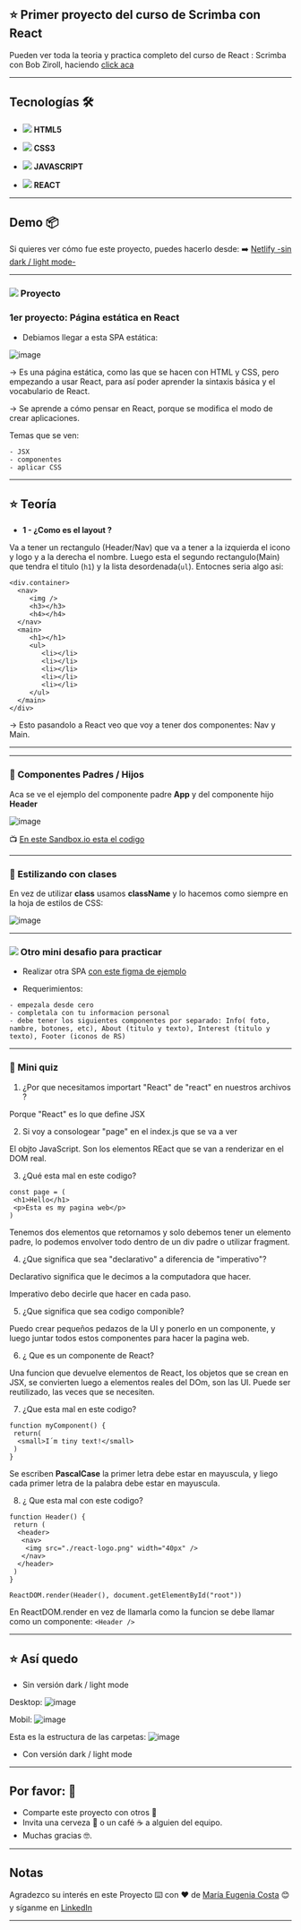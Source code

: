 ## :star: Primer proyecto del curso de Scrimba con React

Pueden ver toda la teoria y practica completo del curso de React : Scrimba con  Bob Ziroll, haciendo [click aca](https://github.com/eugenia1984/react-varios-cursos)

---

## Tecnologías 🛠️

- <img src="https://img.icons8.com/color/30/null/html-5--v1.png"/> **HTML5**

- <img src="https://img.icons8.com/stickers/30/null/css3.png"/> **CSS3**

- <img src="https://img.icons8.com/color/30/null/javascript--v1.png"/> **JAVASCRIPT**

- <img src="https://img.icons8.com/office/40/null/react.png"/> **REACT**

---


## Demo 📦

Si quieres ver cómo fue este proyecto, puedes hacerlo desde:
:arrow_right: [Netlify -sin dark / light mode-](https://scrimba-proyect1.netlify.app/)

---

###  <img src="https://img.icons8.com/dusk/40/null/untested.png"/>  Proyecto


### 1er proyecto: Página estática en React

- Debiamos llegar a esta SPA estática:

![image](https://user-images.githubusercontent.com/72580574/200196250-ec76c280-a6f6-4b79-ba73-92dac7779299.png)


-> Es una página estática, como las que se hacen con HTML y CSS, pero empezando a usar React, para así poder aprender la sintaxis básica y el vocabulario de React.

-> Se aprende a cómo pensar en React, porque se modifica el modo de crear aplicaciones.

Temas que se ven:

```
- JSX
- componentes
- aplicar CSS
```

---

## :star: Teoría


- **1 - ¿Como es el layout ?**

Va a tener un rectangulo (Header/Nav) que va a tener a la izquierda el icono y logo y a la derecha el nombre. Luego esta el segundo rectangulo(Main)  que tendra el titulo (```h1```) y la lista desordenada(```ul```). Entocnes seria algo asi:

```
<div.container>
  <nav>
     <img />
     <h3></h3>
     <h4></h4>
  </nav>
  <main>
     <h1></h1>
     <ul>
        <li></li>
        <li></li>
        <li></li>
        <li></li>
        <li></li>
     </ul>
  </main>
</div>
```

-> Esto pasandolo a React veo que voy a tener dos componentes: Nav y Main.

---
---

### :book: Componentes Padres / Hijos

Aca se ve el ejemplo del componente padre **App** y del componente hijo **Header**

![image](https://user-images.githubusercontent.com/72580574/200211268-0bcd2901-8001-4c40-8c00-b5fa6cbf278d.png)


:tv: [En este Sandbox.io esta el codigo](https://codesandbox.io/s/mini-proyecto4-rm4z2q)

---

### :book: Estilizando con clases

En vez de utilizar **class** usamos **className** y lo hacemos como siempre en la hoja de estilos de CSS:

![image](https://user-images.githubusercontent.com/72580574/200212466-727713c1-5333-47d9-ba04-457a7dbd0e54.png)

---

### <img src="https://img.icons8.com/ios/40/null/project-setup--v1.png"/> Otro mini desafio para practicar


- Realizar otra SPA [con este figma de ejemplo](https://www.figma.com/file/4ctPLUvIn5b5Ep6YPOZWWd/Digital-Business-Card?node-id=0%3A1)

- Requerimientos:

```
- empezala desde cero
- completala con tu informacion personal
- debe tener los siguientes componentes por separado: Info( foto, nambre, botones, etc), About (titulo y texto), Interest (titulo y texto), Footer (iconos de RS)
```

---

### :book: Mini quiz

1. ¿Por que necesitamos importart "React" de "react" en nuestros archivos ?

Porque "React" es lo que define JSX

2. Si voy a consologear "page" en el index.js que se va a ver

El objto JavaScript. Son los elementos REact que se van a renderizar en el DOM real.

3.  ¿Qué esta mal en este codigo?

```JSX
const page = (
 <h1>Hello</h1>
 <p>Esta es my pagina web</p>
) 
```

Tenemos dos elementos que retornamos y solo debemos tener un elemento padre, lo podemos envolver todo dentro de un div padre o utilizar fragment.

4. ¿Que significa que sea "declarativo" a diferencia de "imperativo"?

Declarativo significa que le decimos a la computadora que hacer. 

Imperativo debo decirle que hacer en cada paso.

5. ¿Que significa que sea codigo componible?

Puedo crear pequeños pedazos de la UI y ponerlo en un componente, y luego juntar todos estos componentes para hacer la pagina web.

6. ¿ Que es un componente de React?

Una funcion que devuelve elementos de React, los objetos que se crean en JSX, se convierten luego a elementos reales del DOm, son las UI. Puede ser reutilizado, las veces que se necesiten.

7. ¿Que esta mal en este codigo?

```JSX
function myComponent() {
 return(
  <small>I´m tiny text!</small>
 )
}
```

Se escriben **PascalCase** la primer letra debe estar en mayuscula, y liego cada primer letra de la palabra debe estar en mayuscula.

8. ¿ Que esta mal con este codigo?
```JSX
function Header() {
 return (
  <header>
   <nav>
    <img src="./react-logo.png" width="40px" />
   </nav>
  </header>
 )
}

ReactDOM.render(Header(), document.getElementById("root"))
```

En ReactDOM.render en vez de llamarla como la funcion se debe llamar como un componente: ```<Header />```


---

## :star: Así quedo

- Sin versión dark / light mode

Desktop:
![image](https://user-images.githubusercontent.com/72580574/202922562-de52be79-8c19-4cda-9364-18d3afc2ccf1.png)


Mobil:
![image](https://user-images.githubusercontent.com/72580574/202922596-a93ab6aa-0613-490b-bdde-5e0005f83903.png)

Esta es la estructura de las carpetas:
![image](https://user-images.githubusercontent.com/72580574/202922681-add96725-83ac-4b10-9b89-dd4e8f7ca052.png)

- Con versión dark / light mode

---

## Por favor: 🎁

* Comparte este proyecto con otros 📢
* Invita una cerveza 🍺 o un café ☕ a alguien del equipo.
* Muchas gracias 🤓.

---

## Notas

Agradezco su interés en este Proyecto ⌨️ con ❤️ de [María Eugenia Costa](https://github.com/eugenia1984) 😊 y síganme en [LinkedIn](http://www.linkedin.com/in/maríaeugeniacosta)

---


